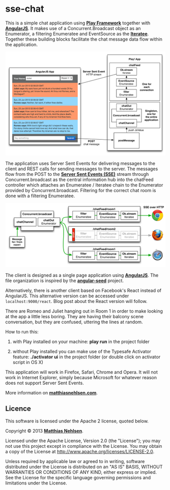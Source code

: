 sse-chat
========

This is a simple chat application using **[Play Framework](http://www.playframework.com)** together with **[AngularJS](http://angularjs.org)**. It makes use of a Concurrent.Broadcast object as an Enumerator, a filtering Enumeratee and EventSource as the **[Iteratee](http://www.playframework.com/documentation/2.1.0/Iteratees)**. Together these building blocks facilitate the chat message data flow within the application. 

![Architecture](./tutorial/sse-chat.png)

The application uses Server Sent Events for delivering messages to the client and REST calls for sending messages to the server. The messages flow from the POST to the **[Server Sent Events (SSE)](http://dev.w3.org/html5/eventsource/)** stream through Concurrent.broadcast as the central information hub into the chatFeed controller which attaches an Enumeratee / Iteratee chain to the Enumerator provided by Concurrent.broadcast. Filtering for the correct chat room is done with a filtering Enumeratee. 

![Architecture](./tutorial/sse-chat2.png)

The client is designed as a single page application using **[AngularJS](http://angularjs.org)**. The file organization is inspired by the **[angular-seed](https://github.com/angular/angular-seed)** project.

Alternatively, there is another client based on Facebook's React instead of AngularJS. This alternative version can be accessed under ```localhost:9000/react```. Blog post about the React version will follow.

There are Romeo and Juliet hanging out in Room 1 in order to make looking at the app a little less boring. They are having their balcony scene conversation, but they are confused, uttering the lines at random.

How to run this: 

1) with Play installed on your machine: **play run** in the project folder
    
2) without Play installed you can make use of the Typesafe Activator feature: **./activator ui** in the project folder (or double click on activator script in OS X)

This application will work in Firefox, Safari, Chrome and Opera. It will not work in Internet Explorer, simply because Microsoft for whatever reason does not support Server Sent Events.  

More information on **[matthiasnehlsen.com](http://matthiasnehlsen.com/blog/2013/06/23/angularjs-and-play-framework/)**.

## Licence

This software is licensed under the Apache 2 license, quoted below.

Copyright &copy; 2013 **[Matthias Nehlsen](http://www.matthiasnehlsen.com)**.

Licensed under the Apache License, Version 2.0 (the "License"); you may not use this project except in compliance with the License. You may obtain a copy of the License at http://www.apache.org/licenses/LICENSE-2.0.

Unless required by applicable law or agreed to in writing, software distributed under the License is distributed on an "AS IS" BASIS, WITHOUT WARRANTIES OR CONDITIONS OF ANY KIND, either express or implied. See the License for the specific language governing permissions and limitations under the License.
